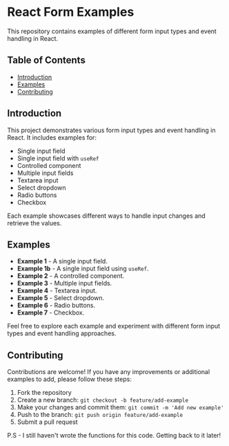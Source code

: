 # React Form Examples

This repository contains examples of different form input types and event handling in React.

## Table of Contents

- [Introduction](#introduction)
- [Examples](#examples)
- [Contributing](#contributing)

## Introduction

This project demonstrates various form input types and event handling in React. It includes examples for:

- Single input field
- Single input field with `useRef`
- Controlled component
- Multiple input fields
- Textarea input
- Select dropdown
- Radio buttons
- Checkbox

Each example showcases different ways to handle input changes and retrieve the values.

## Examples

- **Example 1** - A single input field.
- **Example 1b** - A single input field using `useRef`.
- **Example 2** - A controlled component.
- **Example 3** - Multiple input fields.
- **Example 4** - Textarea input.
- **Example 5** - Select dropdown.
- **Example 6** - Radio buttons.
- **Example 7** - Checkbox.

Feel free to explore each example and experiment with different form input types and event handling approaches.

## Contributing

Contributions are welcome! If you have any improvements or additional examples to add, please follow these steps:

1. Fork the repository
2. Create a new branch: `git checkout -b feature/add-example`
3. Make your changes and commit them: `git commit -m 'Add new example'`
4. Push to the branch: `git push origin feature/add-example`
5. Submit a pull request

P.S - I still haven't wrote the functions for this code. Getting back to it later!
